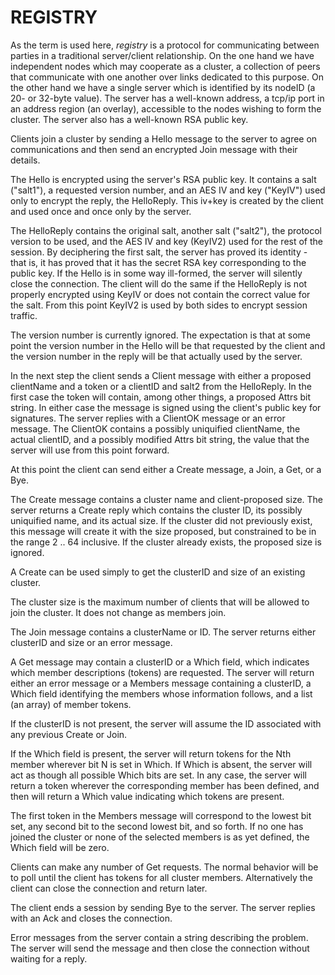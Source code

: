 REGISTRY
========

As the term is used here, *registry* is a protocol for communicating
between parties in a traditional server/client relationship.  On the
one hand we have independent nodes which may cooperate as a cluster,
a collection of peers that communicate with one another over links
dedicated to this purpose.  On the other hand we have a single server
which is identified by its nodeID (a 20- or 32-byte value).  The 
server has a well-known address, a tcp/ip port in an address region
(an overlay), accessible to the nodes wishing to form the cluster.  The
server also has a well-known RSA public key.

Clients join a cluster by sending a Hello message to the server to agree
on communications and then send an encrypted Join message with their 
details.  

The Hello is encrypted using the server's RSA public key.  It contains a 
salt ("salt1"), a requested version number, and an AES IV and key ("KeyIV") 
used only to encrypt the reply, the HelloReply.  This iv+key is created by 
the client and used once and once only by the server.

The HelloReply contains the original salt, another salt ("salt2"), the 
protocol version to be used, and the AES IV and key (KeyIV2) used for 
the rest of the session.   By deciphering the first salt, the server has 
proved its identity - that is, it has proved that it has the secret RSA 
key corresponding to the public key.  If the Hello is in some way ill-formed, 
the server will silently close the connection.  The client will do the same 
if the HelloReply is not properly encrypted using KeyIV or does not contain 
the correct value for the salt.  From this point KeyIV2 is used by both sides 
to encrypt session traffic.

The version number is currently ignored.  The expectation is that
at some point the version number in the Hello will be that requested by
the client and the version number in the reply will be that actually used
by the server.

In the next step the client sends a Client message with either a proposed
clientName and a token or a clientID and salt2 from the HelloReply.  In the
first case the token will contain, among other things, a proposed 
Attrs bit string.  In either case the message is signed using the 
client's public key for signatures.  The server replies with a ClientOK
message or an error message.  The ClientOK contains a possibly 
uniquified clientName, the actual clientID, and a possibly modified Attrs
bit string, the value that the server will use from this point forward.

At this point the client can send either a Create message, a Join, a 
Get, or a Bye.

The Create message contains a cluster name and client-proposed size.
The server returns a Create reply which contains the cluster ID, its
possibly uniquified name, and its actual size.  If the cluster did 
not previously exist, this message will create it with the size proposed, 
but constrained to be in the range 2 .. 64 inclusive.  If the cluster 
already exists, the proposed size is ignored.

A Create can be used simply to get the clusterID and size of an existing 
cluster.

The cluster size is the maximum number of clients that will be allowed
to join the cluster.  It does not change as members join.

The Join message contains a clusterName or ID.  The server returns
either clusterID and size or an error message.

A Get message may contain a clusterID or a Which field, which indicates
which member descriptions (tokens) are requested.  The server will 
return either an error message or a Members message containing a 
clusterID, a Which field identifying the members whose information
follows, and a list (an array) of member tokens.

If the clusterID is not present, the server will assume the ID associated 
with any previous Create or Join.  

If the Which field is present, the server will return tokens for the Nth 
member wherever bit N is set in Which.  If Which is absent, the server 
will act as though all possible Which bits are set.  In any case, the 
server will return a token wherever the corresponding member has been 
defined, and then will return a Which value indicating which tokens are 
present.  

The first token in the Members message will correspond to the lowest bit 
set, any second bit to the second lowest bit, and so forth.  If no one 
has joined the cluster or none of the selected members is as yet defined, 
the Which field will be zero.

Clients can make any number of Get requests.  The normal behavior will 
be to poll until the client has tokens for all cluster members.
Alternatively the client can close the connection and return later.

The client ends a session by sending Bye to the server.  The server 
replies with an Ack and closes the connection.

Error messages from the server contain a string describing the problem.
The server will send the message and then close the connection without
waiting for a reply.
